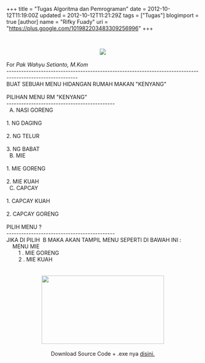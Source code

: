 +++
title = "Tugas Algoritma dan Pemrograman"
date = 2012-10-12T11:19:00Z
updated = 2012-10-12T11:21:29Z
tags = ["Tugas"]
blogimport = true 
[author]
	name = "Rifky Fuady"
	uri = "https://plus.google.com/101982203483309256996"
+++

<br /><div class="separator" style="clear: both; text-align: center;"><a href="http://1.bp.blogspot.com/-9U2Ust3VuCU/UHeR-bbmnwI/AAAAAAAAAVM/x_MdBgU8jQQ/s1600/T.jpg" imageanchor="1" style="margin-left: 1em; margin-right: 1em;"><img border="0" src="http://1.bp.blogspot.com/-9U2Ust3VuCU/UHeR-bbmnwI/AAAAAAAAAVM/x_MdBgU8jQQ/s1600/T.jpg" /></a></div><br />For <i>Pak Wahyu Setianto, M.Kom</i><br />-----------------------------------------------------------------------------------------------------------<br />BUAT SEBUAH MENU HIDANGAN RUMAH MAKAN "KENYANG"<br /><br />PILIHAN MENU RM "KENYANG"<br />--------------------------------------------<br />&nbsp; A. NASI GORENG<br /><span class="Apple-tab-span" style="white-space: pre;"> </span>1. NG DAGING<br /><span class="Apple-tab-span" style="white-space: pre;"> </span>2. NG TELUR<br /><span class="Apple-tab-span" style="white-space: pre;"> </span>3. NG BABAT<br />&nbsp; B. MIE<br /><span class="Apple-tab-span" style="white-space: pre;"> </span>1. MIE GORENG<br /><span class="Apple-tab-span" style="white-space: pre;"> </span>2. MIE KUAH<br />&nbsp; C. CAPCAY<br /><span class="Apple-tab-span" style="white-space: pre;"> </span>1. CAPCAY KUAH<br /><span class="Apple-tab-span" style="white-space: pre;"> </span>2. CAPCAY GORENG<br /><br />PILIH MENU ?<br />--------------------------------------------<br />JIKA DI PILIH &nbsp;B MAKA AKAN TAMPIL MENU SEPERTI DI BAWAH INI :<br />&nbsp; &nbsp; MENU MIE<br />&nbsp; &nbsp; &nbsp; &nbsp; 1 . MIE GORENG<br />&nbsp; &nbsp; &nbsp; &nbsp; 2 . MIE KUAH<br /><br /><br /><div class="separator" style="clear: both; text-align: center;"><a href="http://2.bp.blogspot.com/-mVVQFhYCzj0/UHeY9pBh5jI/AAAAAAAAAVg/BTA4ejNHK_w/s1600/fixall.jpg" imageanchor="1" style="margin-left: 1em; margin-right: 1em;"><img border="0" height="179" src="http://2.bp.blogspot.com/-mVVQFhYCzj0/UHeY9pBh5jI/AAAAAAAAAVg/BTA4ejNHK_w/s320/fixall.jpg" width="320" /></a></div><div class="separator" style="clear: both; text-align: center;"><br /></div><div class="separator" style="clear: both; text-align: center;">Download Source Code + .exe nya <a href="http://www.ziddu.com/download/20582994/TugasPascal.zip.html" target="_blank">disini.</a></div><br /><br /><br />
